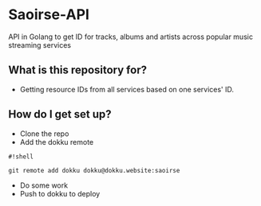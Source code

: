 # Saoirse-API

API in Golang to get ID for tracks, albums and artists across popular music streaming services

## What is this repository for?

* Getting resource IDs from all services based on one services' ID.

## How do I get set up?

* Clone the repo
* Add the dokku remote
```
#!shell

git remote add dokku dokku@dokku.website:saoirse
```

* Do some work
* Push to dokku to deploy
